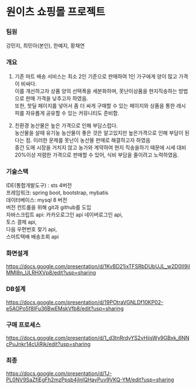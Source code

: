 # 원이츠 쇼핑몰 프로젝트

### 팀원
강민지, 최민아(본인), 한예지, 황채연

### 개요
1. 기존 마트 배송 서비스는 최소 2인 기준으로 판매하여 1인 가구에게 양이 많고 가격이 비싸다. <br>
이를 개선하고자 상품 양의 선택폭을 세분화하며, 못난이상품을 현지직송하는 방법으로 판매 가격을 낮추고자 하였음. <br>
또한, 핫딜 페이지를 넣어서 좀 더 싸게 구매할 수 있는 페이지와 상품을 통한 레시피를 자유롭게 공유할 수 있는 커뮤니티도 준비함. <br>

3. 친환경 농산물은 높은 가격으로 인해 부담스럽다. <br>
농산물을 살때 유기농 농산물이 좋은 것은 알고있지만 높은가격으로 인해 부담이 된다는 점. 이러한 문제를 못난이 농산물 판매로 해결하고자 하였음 <br>
중간 도매 시장을 거치지 않고 농가와 계약하여 현지 직송을하기 때문에 시세 대비 20%이상 저렴한 가격으로 판매할 수 있어, 식비 부담을 줄이려고 노력하였음. <br>

### 기술스택
IDE(통합개발도구) : sts 4버전 <br>
프레임워크: spring boot, bootstrap, mybatis <br>
데이터베이스:  mysql 8 버전 <br>
버전 컨트롤을 위해 git과 github를 도입 <br>
자바스크립트 api:   카카오로그인 api 네이버로그인 api,  <br>
                   토스 결제 api,  <br>
                   다음 우편번호 찾기 api,  <br>
                   스마트택배 배송조회 api <br>

### 화면설계
https://docs.google.com/presentation/d/1KvBD21ixTFSRbDUbUJL_w2D0II9iIMMl8n_ULRHXVp8/edit?usp=sharing

### DB설계
https://docs.google.com/presentation/d/19POtraVGNLDf10KP02-e5AOPo5f8lFu36BwEMskVfb8/edit?usp=sharing

### 구매 프로세스
https://docs.google.com/presentation/d/1_d3tnRrdyYS2vHiisWy9GBxk_6NNcPuJnkr14cUiRjk/edit?usp=sharing

### 최종
https://docs.google.com/presentation/d/1J-PL0NV9SaZfiEgFh2mzPpsb4jInlQHayPuv9VKQ-YM/edit?usp=sharing


